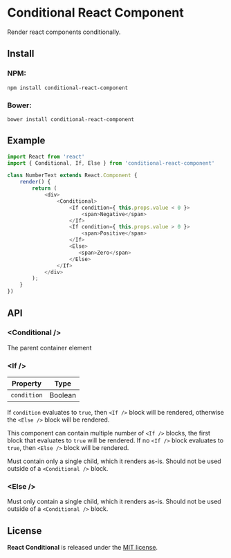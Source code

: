 
# Conditional React Component

Render react components conditionally.

## Install

### NPM:

    npm install conditional-react-component

### Bower:

    bower install conditional-react-component


## Example

```javascript
import React from 'react'
import { Conditional, If, Else } from 'conditional-react-component'

class NumberText extends React.Component {
    render() {
        return (
            <div>
                <Conditional>
                    <If condition={ this.props.value < 0 }>
                        <span>Negative</span>
                    </If>
                    <If condition={ this.props.value > 0 }>
                        <span>Positive</span>
                    </If>
                    <Else>
                       <span>Zero</span>
                    </Else>
                </If>
            </div>
        );
    }
})
```


## API

### &lt;Conditional /&gt;

The parent container element

### &lt;If /&gt;

| Property        | Type  |
| ------------- | ------- |
| `condition`   | Boolean |

If `condition` evaluates to `true`, then `<If />` block will be rendered, otherwise the `<Else />` block will be rendered.

This component can contain multiple number of `<If />` blocks, the first block that evaluates to `true` will be rendered. If no `<If />` block evaluates to `true`, then `<Else />` block will be rendered.

Must contain only a single child, which it renders as-is. Should not be used outside of a `<Conditional />` block.

### &lt;Else /&gt;
Must only contain a single child, which it renders as-is. Should not be used outside of a `<Conditional />` block.

## License

**React Conditional** is released under the [MIT license](http://romac.mit-license.org).

